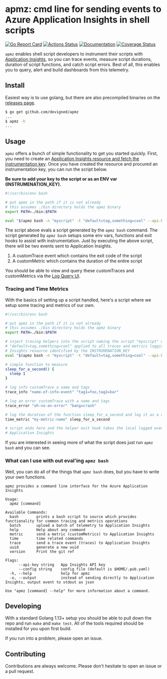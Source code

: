 # apmz: cmd line for sending events to Azure Application Insights in shell scripts

[![Go Report Card](https://goreportcard.com/badge/github.com/devigned/apmz)](https://goreportcard.com/report/github.com/devigned/apmz)
[![Actions Status](https://github.com/devigned/apmz/workflows/ci/badge.svg)](https://github.com/devigned/apmz/actions)
[![Documentation](https://godoc.org/github.com/devigned/apmz?status.svg)](https://godoc.org/github.com/devigned/apmz)
[![Coverage Status](https://coveralls.io/repos/github/devigned/apmz/badge.svg?branch=master)](https://coveralls.io/github/devigned/apmz?branch=master)

`apmz` enables shell script developers to instrument their scripts with [Application Insights](https://docs.microsoft.com/en-us/azure/azure-monitor/app/app-insights-overview), 
so you can trace events, measure script durations, duration of script functions, and catch script errors.
Best of all, this enables you to query, alert and build dashboards from this telemetry. 

## Install

Easiest way is to use golang, but there are also precompiled binaries on the [releases page](https://github.com/devigned/apmz/releases/).

```bash
$ go get github.com/devigned/apmz
...
$ apmz -h
...
```

## Usage

`apmz` offers a bunch of simple functionality to get you started quickly. First, you need to 
create an [Application Insights resource and fetch the instrumentation key](https://docs.microsoft.com/en-us/azure/azure-monitor/app/create-new-resource#copy-the-instrumentation-key).
Once you have created the resource and procured an instrumentation key, you can run the script below. 

__Be sure to add your key to the script or as an ENV var (INSTRUMENATION_KEY).__

```bash
#!/usr/bin/env bash

# put apmz in the path if it is not already
# this assumes ./bin directory holds the apmz binary
export PATH=./bin:$PATH

eval "$(apmz bash -n "myscript" -t "default=tag,something=cool" --api-key "${INSTRUMENATION_KEY}" )"
```

The script above evals a script generated by the `apmz bash` command. The script generated by 
`apmz bash` setups some env vars, functions and exit hooks to assist with instrumentation. Just by
executing the above script, there will be two events sent to Application Insights.
1) A customTrace event which contains the exit code of the script
2) A customMetric which contains the duration of the entire script

You should be able to view and query these customTraces and customMetrics via the [Log Query UI](https://docs.microsoft.com/en-us/azure/azure-monitor/log-query/log-query-overview).

### Tracing and Time Metrics
With the basics of setting up a script handled, here's a script where we setup some tracing and
metrics of our own.

```bash
#!/usr/bin/env bash

# put apmz in the path if it is not already
# this assumes ./bin directory holds the apmz binary
export PATH=./bin:$PATH

# inject tracing helpers into the script naming the script "myscript" with default tags of
# "default=tag,something=cool" applied to all traces and metrics logging to the Application
# Insights resource identified by the INSTRUMENATION_KEY
eval "$(apmz bash -n "myscript" -t "default=tag,something=cool" --api-key "${INSTRUMENATION_KEY}" )"

# simple function to measure
sleep_for_a_second() {
  sleep 1
}

# log info customTrace a name and tags
trace_info "name-of-info-event" "tag1=foo,tag2=bar"

# log an error customTrace with a name and tags
trace_error "oh-no-an-error" "bang=crash"

# log the duration of the function sleep_for_a_second and log it as a custom metric
time_metric "my-metric-name" sleep_for_a_second

# script ends here and the helper exit hook takes the local logged events and sends them to 
# Application Insights
```

If you are interested in seeing more of what the script does just run `apmz bash` and you can see.

### What can I use with out eval'ing `apmz bash`
Well, you can do all of the things that `apmz bash` does, but you have to write your own functions.

```
apmz provides a command line interface for the Azure Application Insights

Usage:
  apmz [command]

Available Commands:
  bash        prints a bash script to source which provides functionality for common tracing and metrics operations
  batch       upload a batch of telemetry to Application Insights
  help        Help about any command
  metric      send a metric (customMetrics) to Application Insights
  time        time related commands
  trace       send a trace event (traces) to Application Insights
  uuid        generate a new uuid
  version     Print the git ref

Flags:
      --api-key string   App Insights API key
      --config string    config file (default is $HOME/.pub.yaml)
  -h, --help             help for apmz
  -o, --output           instead of sending directly to Application Insights, output event to stdout as json

Use "apmz [command] --help" for more information about a command.
```

## Developing
With a standard Golang 1.13+ setup you should be able to pull down the repo and run `make` and `make test`.
All of the tools required should be installed for you upon first build.

If you run into a problem, please open an issue.

## Contributing
Contributions are always welcome. Please don't hesitate to open an issue or a pull request.
